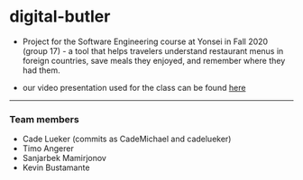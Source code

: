 # digital-butler
- Project for the Software Engineering course at Yonsei in Fall 2020 (group 17) - a tool that helps travelers understand restaurant menus in foreign countries, save meals they enjoyed, and remember where they had them.

- our video presentation used for the class can be found [here](https://www.youtube.com/watch?v=wqxqbVBAZcw&feature=youtu.be)

---

### Team members
- Cade Lueker (commits as CadeMichael and cadelueker)
- Timo Angerer
- Sanjarbek Mamirjonov
- Kevin Bustamante



